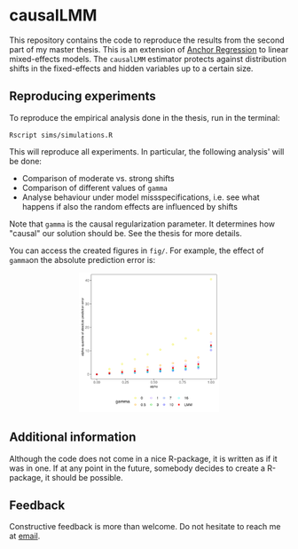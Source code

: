 # causalLMM
This repository contains the code to reproduce the results from the second part of my master thesis. This is an extension of [Anchor Regression](https://academic.oup.com/jrsssb/article/83/2/215/7056043) to linear mixed-effects models. The `causalLMM` estimator protects against distribution shifts in the fixed-effects and hidden variables up to a certain size. 

## Reproducing experiments

To reproduce the empirical analysis done in the thesis, run in the terminal: 

```
Rscript sims/simulations.R
```

This will reproduce all experiments. In particular, the following analysis' will be done: 

- Comparison of moderate vs. strong shifts 
- Comparison of different values of `gamma`
- Analyse behaviour under model missspecifications, i.e. see what happens if also the random effects are influenced by shifts

Note that `gamma` is the causal regularization parameter. It determines how "causal" our solution should be. See the thesis for more details. 

You can access the created figures in `fig/`. For example, the effect of `gamma`on the absolute prediction error is:

<p align="center">  
    <img src="./fig/empirical-analysis_comparison-gamma.svg" width=50% height=50%>
</p>  

## Additional information

Although the code does not come in a nice R-package, it is written as if it was in one. If at any point in the future, somebody decides to create a R-package, it should be possible.

## Feedback

Constructive feedback is more than welcome. Do not hesitate to reach me at [email](mailto:schwarbf@student.ethz.ch).
